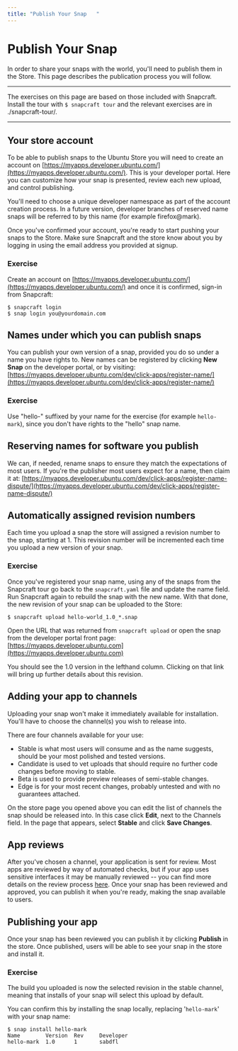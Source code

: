```yaml
---
title: "Publish Your Snap	"
---
```


# Publish Your Snap

In order to share your snaps with the world, you'll need to publish them in the Store. This page describes the publication process you will follow.

-------
The exercises on this page are based on those included with Snapcraft. Install the tour with `$ snapcraft tour` and the relevant exercises are in ./snapcraft-tour/.

--------


## Your store account

To be able to publish snaps to the Ubuntu Store you will need to create an account
on [https://myapps.developer.ubuntu.com/](https://myapps.developer.ubuntu.com/). This is your developer portal. Here you can customize how your snap is presented, review each new upload, and control publishing.

You'll need to choose a unique developer namespace as part of the account creation process. In a future version, developer branches of reserved name snaps will be referred to by this name (for example firefox@mark).

Once you've confirmed your account, you're ready to start pushing your snaps to the Store. Make sure Snapcraft and the store know about you by logging in using the email address you provided at signup.

### Exercise

Create an account on [https://myapps.developer.ubuntu.com/](https://myapps.developer.ubuntu.com/) and once it is confirmed, sign-in from Snapcraft:
 
    $ snapcraft login
    $ snap login you@yourdomain.com

## Names under which you can publish snaps

You can publish your own version of a snap, provided you do so under a name you have rights to. New names can be registered by clicking **New Snap** on the developer portal, or by visiting: [https://myapps.developer.ubuntu.com/dev/click-apps/register-name/](https://myapps.developer.ubuntu.com/dev/click-apps/register-name/)

### Exercise

Use "hello-" suffixed by your name for the exercise (for example `hello-mark`), since you don't have rights to the "hello" snap name.

## Reserving names for software you publish

We can, if needed, rename snaps to ensure they match the expectations of most users. If you're the publisher most users expect for a name, then claim it at: [https://myapps.developer.ubuntu.com/dev/click-apps/register-name-dispute/](https://myapps.developer.ubuntu.com/dev/click-apps/register-name-dispute/)

## Automatically assigned revision numbers

Each time you upload a snap the store will assigned a revision number to the snap, starting at 1. This revision number will be incremented each time you upload a new version of your snap.

### Exercise

Once you've registered your snap name, using any of the snaps from the Snapcraft tour go back to the `snapcraft.yaml` file and update the name field. Run Snapcraft again to rebuild the snap with the new name. With that done, the new revision of your snap can be uploaded to the Store:

    $ snapcraft upload hello-world_1.0_*.snap

Open the URL that was returned from `snapcraft upload` or open the snap from the developer portal front page: [https://myapps.developer.ubuntu.com](https://myapps.developer.ubuntu.com)

You should see the 1.0 version in the lefthand column. Clicking on that link will bring up further details about this revision. 

## Adding your app to channels

Uploading your snap won't make it immediately available for installation. You'll have to choose the channel(s) you wish to release into.

There are four channels available for your use:

*   Stable is what most users will consume and as the name suggests, should be your most polished and tested versions.
*   Candidate is used to vet uploads that should require no further code changes before moving to stable.
*   Beta is used to provide preview releases of semi-stable changes.
*   Edge is for your most recent changes, probably untested and with no guarantees attached.

On the store page you opened above you can edit the list of channels the snap should be released into. In this case click **Edit**, next to the Channels field. In the page that appears, select **Stable** and click **Save Changes**.

## App reviews

After you've chosen a channel, your application is sent for review. Most apps are reviewed by way of automated checks, but if your app uses sensitive interfaces it may be manually reviewed -- you can find more details on the review process [here](https://developer.ubuntu.com/en/publish/application-states/). Once your snap has been reviewed and approved, you can publish it when you're ready, making the snap available to users.

## Publishing your app

Once your snap has been reviewed you can publish it by clicking **Publish** in the store. Once published, users will be able to see your snap in the store and install it.

### Exercise

The build you uploaded is now the selected revision in the stable channel, meaning that installs of your snap will select this upload by default.

You can confirm this by installing the snap locally, replacing '`hello-mark`' with your snap name:

    $ snap install hello-mark
    Name        Version  Rev     Developer
    hello-mark  1.0      1       sabdfl
